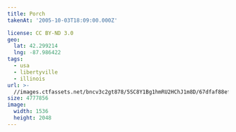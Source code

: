 ```yaml
---
title: Porch
takenAt: '2005-10-03T18:09:00.000Z'

license: CC BY-ND 3.0
geo:
  lat: 42.299214
  lng: -87.986422
tags:
  - usa
  - libertyville
  - illinois
url: >-
  //images.ctfassets.net/bncv3c2gt878/5SC8Y1Bg1hmRU2HChJ1m8D/67dfaf88ef753c78d28206342f98a672/porch_4325641014_o
size: 4777856
image:
  width: 1536
  height: 2048
---
```

